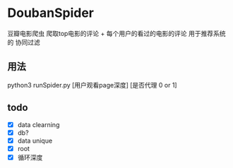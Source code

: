 # DoubanSpider
豆瓣电影爬虫 爬取top电影的评论 + 每个用户的看过的电影的评论  用于推荐系统的 协同过滤

## 用法 
python3 runSpider.py [用户观看page深度] [是否代理 0 or 1]

## todo
- [x] data clearning
- [x] db?
- [x] data unique
- [x] root 
- [x] 循环深度
